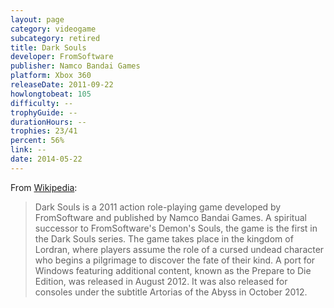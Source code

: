 ```yaml
---
layout: page
category: videogame
subcategory: retired
title: Dark Souls
developer: FromSoftware
publisher: Namco Bandai Games
platform: Xbox 360
releaseDate: 2011-09-22
howlongtobeat: 105
difficulty: --
trophyGuide: --
durationHours: --
trophies: 23/41
percent: 56%
link: --
date: 2014-05-22
---
```


From [Wikipedia](https://en.wikipedia.org/wiki/Dark_Souls_(video_game)):

> Dark Souls is a 2011 action role-playing game developed by FromSoftware and published by Namco Bandai Games. A spiritual successor to FromSoftware's Demon's Souls, the game is the first in the Dark Souls series. The game takes place in the kingdom of Lordran, where players assume the role of a cursed undead character who begins a pilgrimage to discover the fate of their kind. A port for Windows featuring additional content, known as the Prepare to Die Edition, was released in August 2012. It was also released for consoles under the subtitle Artorias of the Abyss in October 2012.
